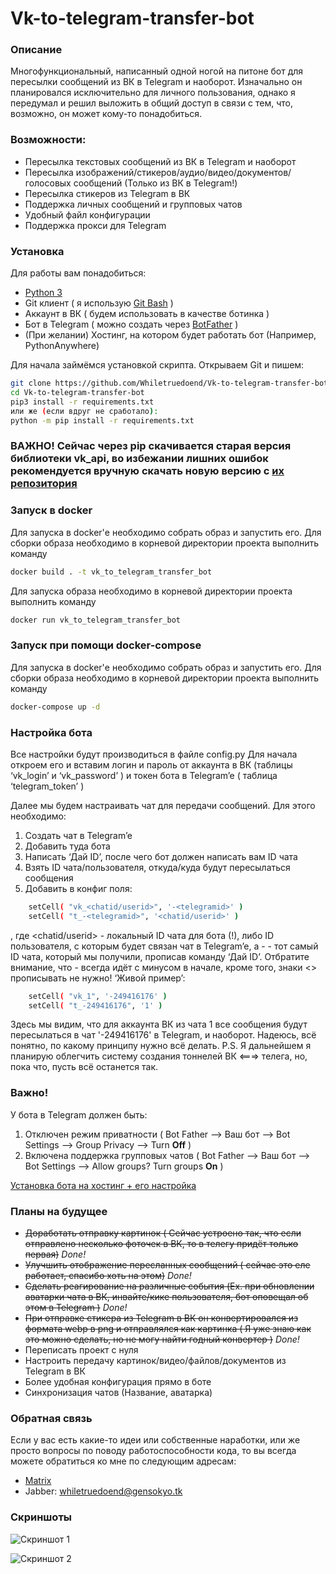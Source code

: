 # Vk-to-telegram-transfer-bot

### Описание
Многофункциональный, написанный одной ногой на питоне бот для пересылки сообщений из ВК в Telegram и наоборот. Изначально он планировался исключительно для личного пользования, однако я передумал и решил выложить в общий доступ в связи с тем, что, возможно, он может кому-то понадобиться.

### Возможности:
  - Пересылка текстовых сообщений из ВК в Telegram и наоборот
  - Пересылка изображений/стикеров/аудио/видео/документов/голосовых сообщений (Только из ВК в Telegram!)
  - Пересылка стикеров из Telegram в ВК
  - Поддержка личных сообщений и групповых чатов
  - Удобный файл конфигурации
  - Поддержка прокси для Telegram

### Установка
Для работы вам понадобиться:

- [Python 3](https://www.python.org/downloads/)
-  Git клиент ( я использую [Git Bash](https://git-scm.com/download/win ) )
- Аккаунт в ВК ( будем использовать в качестве ботинка )
- Бот в Telegram ( можно создать через [BotFather](https://t.me/BotFather) )
- (При желании) Хостинг, на котором будет работать бот (Например, PythonAnywhere)

Для начала займёмся установкой скрипта. Открываем Git и пишем:

```sh
git clone https://github.com/Whiletruedoend/Vk-to-telegram-transfer-bot
cd Vk-to-telegram-transfer-bot
pip3 install -r requirements.txt
или же (если вдруг не сработало):
python -m pip install -r requirements.txt
```
### ВАЖНО! Сейчас через pip скачивается старая версия библиотеки vk_api, во избежании лишних ошибок рекомендуется вручную скачать новую версию с [их репозитория](https://github.com/python273/vk_api)

### Запуск в docker
Для запуска в docker'е необходимо собрать образ и запустить его. 
Для сборки образа необходимо в корневой директории проекта выполнить команду
```sh
docker build . -t vk_to_telegram_transfer_bot
```

Для запуска образа необходимо в корневой директории проекта выполнить команду
```sh
docker run vk_to_telegram_transfer_bot
```

### Запуск при помощи docker-compose
Для запуска в docker'е необходимо собрать образ и запустить его.
Для сборки образа необходимо в корневой директории проекта выполнить команду
```sh
docker-compose up -d
```

### Настройка бота
Все настройки будут производиться в файле config.py
Для начала откроем его и вставим логин и пароль от аккаунта в ВК (таблицы ‘vk_login’ и ‘vk_password’ ) и токен бота в Telegram’e ( таблица ‘telegram_token’ )

Далее мы будем настраивать чат для передачи сообщений. Для этого необходимо:
1)	Создать чат в Telegram’e
2)	Добавить туда бота
3)	Написать ‘Дай ID’, после чего бот должен написать вам ID чата
4)	Взять ID чата/пользователя, откуда/куда будут пересылаться сообщения
5)	Добавить в конфиг поля:
```sh
	setCell( "vk_<chatid/userid>", '-<telegramid>' )
	setCell( "t_-<telegramid>", '<chatid/userid>' )
```
, где <chatid/userid> - локальный ID чата для бота (!), либо ID пользователя, с которым будет связан чат в Telegram’e, а -<telegramid> - тот самый ID чата, который мы получили, прописав команду ‘Дай ID’. Отбратите внимание, что -<telegramid> всегда идёт с минусом в начале, кроме того, знаки <> прописывать не нужно!
‘Живой пример’:

```sh
	setCell( "vk_1", '-249416176' )
	setCell( "t_-249416176", '1' )
```
Здесь мы видим, что для аккаунта ВК из чата 1 все сообщения будут пересылаться в чат '-249416176' в Telegram, и наоборот. Надеюсь, всё понятно, по какому принципу нужно всё делать.
P.S. Я дальнейшем я планирую облегчить систему создания тоннелей ВК <===> телега, но, пока что, пусть всё останется так.

### Важно!

У бота в Telegram должен быть:

1) Отключен режим приватности ( Bot Father —> Ваш бот —> Bot Settings —> Group Privacy —> Turn **Off** )
2) Включена поддержка групповых чатов ( Bot Father —> Ваш бот —> Bot Settings —> Allow groups? Turn groups **On** )

[Установка бота на хостинг + его настройка](https://youtu.be/QS_jKQPZTD4)

### Планы на будущее
 - ~~Доработать отправку картинок ( Сейчас устроено так, что если отправлено несколько фоточек в ВК, то в телегу придёт только первая)~~ *Done!*
 - ~~Улучшить отображение пересланных сообщений ( сейчас это еле работает, спасибо хоть на этом)~~ *Done!*
 - ~~Сделать реагирование на различные события (Ex. при обновлении аватарки чата в ВК, инвайте/кике пользователя, бот оповещал об этом в Telegram )~~ *Done!*
 - ~~При отправке стикера из Telegram в ВК он конвертировался из формата webp в png и отправлялся как картинка ( Я уже знаю как это можно сделать, но не могу найти годный конвертер )~~ *Done!*
 - Переписать проект с нуля
 - Настроить передачу картинок/видео/файлов/документов из Telegram в ВК
 - Более удобная конфигурация прямо в боте
 - Синхронизация чатов (Название, аватарка)
 
### Обратная связь
Если у вас есть какие-то идеи или собственные наработки, или же просто вопросы по поводу работоспособности кода, то вы всегда можете обратиться ко мне по следующим адресам:
- [Matrix](https://matrix.to/#/@whiletruedoend:matrix.org)
- Jabber: whiletruedoend@gensokyo.tk

### Скриншоты

![Скриншот 1](https://i.imgur.com/87oOXs4.gif)

![Скриншот 2](https://i.imgur.com/5VOyeLb.png)
